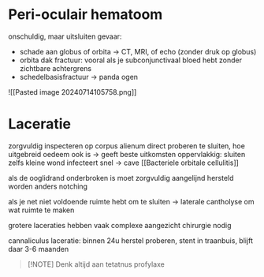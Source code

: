 # Peri-oculair hematoom
onschuldig, maar uitsluiten gevaar:
- schade aan globus of orbita -> CT, MRI, of echo (zonder druk op globus)
- orbita dak fractuur: vooral als je subconjunctivaal bloed hebt zonder zichtbare achtergrens
- schedelbasisfractuur -> panda ogen

![[Pasted image 20240714105758.png]]

# Laceratie
zorgvuldig inspecteren op corpus alienum
direct proberen te sluiten, hoe uitgebreid oedeem ook is -> geeft beste uitkomsten
oppervlakkig: sluiten
zelfs kleine wond infecteert snel -> cave [[Bacteriele orbitale cellulitis]] 

als de ooglidrand onderbroken is moet zorgvuldig aangelijnd hersteld worden
anders notching

als je net niet voldoende ruimte hebt om te sluiten -> laterale cantholyse om wat ruimte te maken

grotere laceraties hebben vaak complexe aangezicht chirurgie nodig

cannaliculus laceratie: binnen 24u herstel proberen, stent in traanbuis, blijft daar 3-6 maanden

> [!NOTE] Denk altijd aan tetatnus profylaxe

